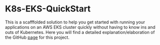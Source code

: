 # K8s-EKS-QuickStart

This is a scafffolded solution to help you get started with running your applications on an AWS EKS cluster quickly without having to know ins and outs of Kubernetes. Here you will find a detailed explanation/elaboration of the GitHub [page](https://mkejriwal270.github.io/K8s-EKS-QuickStart) for this project.

